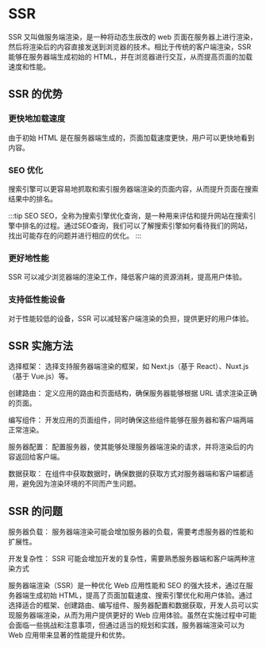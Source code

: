 # SSR

SSR 又叫做服务端渲染，是一种将动态生辰改的 web 页面在服务器上进行渲染，然后将渲染后的内容直接发送到浏览器的技术。相比于传统的客户端渲染，SSR 能够在服务器端生成初始的 HTML，并在浏览器进行交互，从而提高页面的加载速度和性能。

## SSR 的优势

### 更快地加载速度

由于初始 HTML 是在服务器端生成的，页面加载速度更快，用户可以更快地看到内容。

### SEO 优化

搜索引擎可以更容易地抓取和索引服务器端渲染的页面内容，从而提升页面在搜索结果中的排名。

:::tip SEO
SEO，全称为搜索引擎优化查询，是一种用来评估和提升网站在搜索引擎中排名的过程。通过SEO查询，我们可以了解搜索引擎如何看待我们的网站，找出可能存在的问题并进行相应的优化。
:::

### 更好地性能

SSR 可以减少浏览器端的渲染工作，降低客户端的资源消耗，提高用户体验。

### 支持低性能设备

对于性能较低的设备，SSR 可以减轻客户端渲染的负担，提供更好的用户体验。

## SSR 实施方法

选择框架： 选择支持服务器端渲染的框架，如 Next.js（基于 React）、Nuxt.js（基于 Vue.js）等。

创建路由： 定义应用的路由和页面结构，确保服务器能够根据 URL 请求渲染正确的页面。

编写组件： 开发应用的页面组件，同时确保这些组件能够在服务器和客户端两端正常渲染。

服务器配置： 配置服务器，使其能够处理服务器端渲染的请求，并将渲染后的内容返回给客户端。

数据获取： 在组件中获取数据时，确保数据的获取方式对服务器端和客户端都适用，避免因为渲染环境的不同而产生问题。

## SSR 的问题

服务器负载： 服务器端渲染可能会增加服务器的负载，需要考虑服务器的性能和扩展性。

开发复杂性： SSR 可能会增加开发的复杂性，需要熟悉服务器端和客户端两种渲染方式

服务器端渲染（SSR）是一种优化 Web 应用性能和 SEO 的强大技术，通过在服务器端生成初始 HTML，提高了页面加载速度、搜索引擎优化和用户体验。通过选择适合的框架、创建路由、编写组件、服务器配置和数据获取，开发人员可以实现服务器端渲染，从而为用户提供更好的 Web 应用体验。虽然在实施过程中可能会面临一些挑战和注意事项，但通过适当的规划和实践，服务器端渲染可以为 Web 应用带来显著的性能提升和优势。
